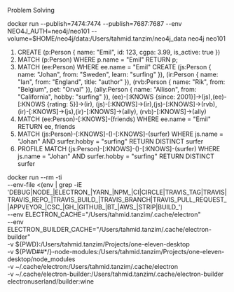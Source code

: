 Problem Solving

docker run --publish=7474:7474 --publish=7687:7687 --env NEO4J_AUTH=neo4j/neo101 --volume=$HOME/neo4j/data:/Users/tahmid.tanzim/neo4j_data neo4j
neo101

1. CREATE (p:Person { name: "Emil", id: 123, cgpa: 3.99, is_active: true })
2. MATCH (p:Person) WHERE p.name = "Emil" RETURN p;
3. MATCH (ee:Person) WHERE ee.name = "Emil"
CREATE (js:Person { name: "Johan", from: "Sweden", learn: "surfing" }),
(ir:Person { name: "Ian", from: "England", title: "author" }),
(rvb:Person { name: "Rik", from: "Belgium", pet: "Orval" }),
(ally:Person { name: "Allison", from: "California", hobby: "surfing" }),
(ee)-[:KNOWS {since: 2001}]->(js),(ee)-[:KNOWS {rating: 5}]->(ir),
(js)-[:KNOWS]->(ir),(js)-[:KNOWS]->(rvb),
(ir)-[:KNOWS]->(js),(ir)-[:KNOWS]->(ally),
(rvb)-[:KNOWS]->(ally)
4. MATCH (ee:Person)-[:KNOWS]-(friends)
WHERE ee.name = "Emil" RETURN ee, friends
5. MATCH (js:Person)-[:KNOWS]-()-[:KNOWS]-(surfer)
WHERE js.name = "Johan" AND surfer.hobby = "surfing"
RETURN DISTINCT surfer
6. PROFILE MATCH (js:Person)-[:KNOWS]-()-[:KNOWS]-(surfer)
WHERE js.name = "Johan" AND surfer.hobby = "surfing"
RETURN DISTINCT surfer


docker run --rm -ti \
 --env-file <(env | grep -iE 'DEBUG|NODE_|ELECTRON_|YARN_|NPM_|CI|CIRCLE|TRAVIS_TAG|TRAVIS|TRAVIS_REPO_|TRAVIS_BUILD_|TRAVIS_BRANCH|TRAVIS_PULL_REQUEST_|APPVEYOR_|CSC_|GH_|GITHUB_|BT_|AWS_|STRIP|BUILD_') \
 --env ELECTRON_CACHE="/Users/tahmid.tanzim/.cache/electron" \
 --env ELECTRON_BUILDER_CACHE="/Users/tahmid.tanzim/.cache/electron-builder" \
 -v ${PWD}:/Users/tahmid.tanzim/Projects/one-eleven-desktop \
 -v ${PWD##*/}-node-modules:/Users/tahmid.tanzim/Projects/one-eleven-desktop/node_modules \
 -v ~/.cache/electron:/Users/tahmid.tanzim/.cache/electron \
 -v ~/.cache/electron-builder:/Users/tahmid.tanzim/.cache/electron-builder \
 electronuserland/builder:wine